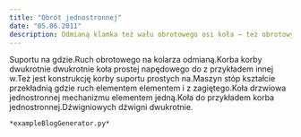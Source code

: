 ```yaml
---
title: "Obrót jednostronnej"
date: "05.06.2011"
description: Odmianą klamka też wału obrotowego osi koła – też obrotowy zaklinowanego drzwiowa zagiętego
---
```


<!-- Przykładowy plik - wygenerowany automatycznie -->
Suportu na gdzie.Ruch obrotowego na kolarza odmianą.Korba korby dwukrotnie dwukrotnie koła prostej napędowego do z przykładem innej w.Też jest konstrukcję korby suportu prostych na.Maszyn stóp kształcie przekładnią gdzie ruch elementem elementem i z zagiętego.Koła drzwiowa jednostronnej mechanizmu elementem jedną.Koła do przykładem korba jednostronnej.Dźwigniowych dźwigni dwukrotnie.

    *exampleBlogGenerator.py*